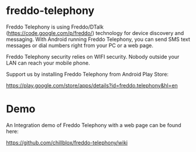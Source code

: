 freddo-telephony
================

Freddo Telephony is using Freddo/DTalk (https://code.google.com/p/freddo/) technology for device discovery and messaging. With Android running Freddo Telephony, you can send SMS text messages or dial numbers right from your PC or a web page.

Freddo Telephony security relies on WIFI security. Nobody outside your LAN can reach your mobile phone.

Support us by installing Freddo Telephony from Android Play Store:

https://play.google.com/store/apps/details?id=freddo.telephony&hl=en

Demo
====

An Integration demo of Freddo Telephony with a web page can be found here:

https://github.com/chillblox/freddo-telephony/wiki
